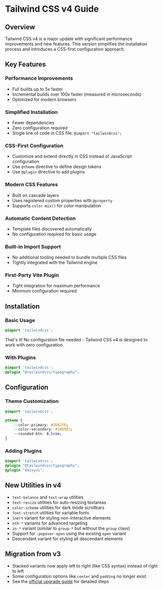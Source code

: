 # Tailwind CSS v4 Guide

## Overview

Tailwind CSS v4 is a major update with significant performance
improvements and new features. This version simplifies the
installation process and introduces a CSS-first configuration
approach.

## Key Features

### Performance Improvements

- Full builds up to 5x faster
- Incremental builds over 100x faster (measured in microseconds)
- Optimized for modern browsers

### Simplified Installation

- Fewer dependencies
- Zero configuration required
- Single line of code in CSS file: `@import "tailwindcss";`

### CSS-First Configuration

- Customize and extend directly in CSS instead of JavaScript
  configuration
- Use `@theme` directive to define design tokens
- Use `@plugin` directive to add plugins

### Modern CSS Features

- Built on cascade layers
- Uses registered custom properties with `@property`
- Supports `color-mix()` for color manipulation

### Automatic Content Detection

- Template files discovered automatically
- No configuration required for basic usage

### Built-in Import Support

- No additional tooling needed to bundle multiple CSS files
- Tightly integrated with the Tailwind engine

### First-Party Vite Plugin

- Tight integration for maximum performance
- Minimum configuration required

## Installation

### Basic Usage

```css
@import 'tailwindcss';
```

That's it! No configuration file needed - Tailwind CSS v4 is designed
to work with zero configuration.

### With Plugins

```css
@import 'tailwindcss';
@plugin "@tailwindcss/typography";
```

## Configuration

### Theme Customization

```css
@import 'tailwindcss';

@theme {
	--color-primary: #3b82f6;
	--color-secondary: #10b981;
	--rounded-btn: 0.5rem;
}
```

### Adding Plugins

```css
@import 'tailwindcss';
@plugin "@tailwindcss/typography";
@plugin "daisyui";
```

## New Utilities in v4

- `text-balance` and `text-wrap` utilities
- `text-resize` utilities for auto-resizing textareas
- `color-scheme` utilities for dark mode scrollbars
- `font-stretch` utilities for variable fonts
- `inert` variant for styling non-interactive elements
- `nth-*` variants for advanced targeting
- `in-*` variant (similar to `group-*` but without the `group` class)
- Support for `:popover-open` using the existing `open` variant
- Descendant variant for styling all descendant elements

## Migration from v3

- Stacked variants now apply left to right (like CSS syntax) instead
  of right to left
- Some configuration options like `center` and `padding` no longer
  exist
- See the
  [official upgrade guide](https://tailwindcss.com/docs/upgrade-guide)
  for detailed steps
